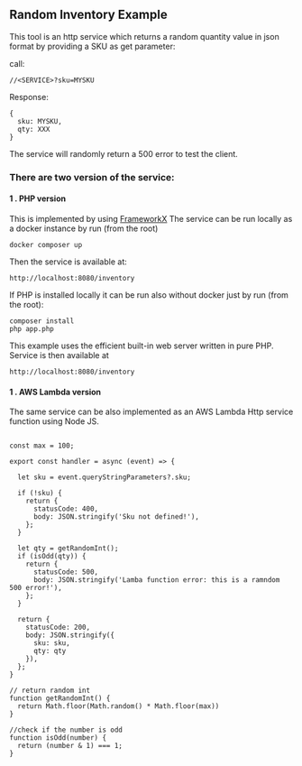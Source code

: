 ## Random Inventory Example

This tool is an http service which returns a random quantity value in json format by
providing a SKU as get parameter:

call:

```//<SERVICE>?sku=MYSKU```

Response:

```
{
  sku: MYSKU,
  qty: XXX
}
```

The service will randomly return a 500 error to test
the client.

### There are two version of the service:

#### 1 . PHP version
This is implemented by using [FrameworkX](https://framework-x.org/)
The service can be run locally as a docker instance by run (from the root)

`docker composer up`

Then the service is available at:

`http://localhost:8080/inventory`

If PHP is installed locally it can be run also without docker just by run (from the root):

```
composer install
php app.php
``` 

This example uses the efficient built-in web server written in pure PHP.
Service is then available at 

`http://localhost:8080/inventory`

#### 1 . AWS Lambda version
The same service can be also implemented as an AWS Lambda Http service function
using Node JS.

```

const max = 100;

export const handler = async (event) => {

  let sku = event.queryStringParameters?.sku;

  if (!sku) {
    return {
      statusCode: 400,
      body: JSON.stringify('Sku not defined!'),
    };
  }
  
  let qty = getRandomInt();
  if (isOdd(qty)) {
    return {
      statusCode: 500,
      body: JSON.stringify('Lamba function error: this is a ramndom 500 error!'),
    };
  }
  
  return {
    statusCode: 200,
    body: JSON.stringify({
      sku: sku,
      qty: qty
    }),
  };
}

// return random int
function getRandomInt() {
  return Math.floor(Math.random() * Math.floor(max))
}

//check if the number is odd
function isOdd(number) {
  return (number & 1) === 1;
}
```
